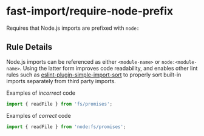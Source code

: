 # fast-import/require-node-prefix

Requires that Node.js imports are prefixed with `node:`

## Rule Details

Node.js imports can be referenced as either `<module-name>` or `node:<module-name>`. Using the latter form improves code readability, and enables other lint rules such as [eslint-plugin-simple-import-sort](https://github.com/lydell/eslint-plugin-simple-import-sort) to properly sort built-in imports separately from third party imports.

Examples of _incorrect_ code

```js
import { readFile } from 'fs/promises';
```

Examples of _correct_ code

```js
import { readFile } from 'node:fs/promises';
```
